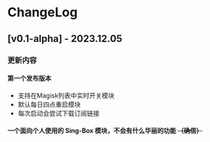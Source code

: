 # ChangeLog

## [v0.1-alpha] - 2023.12.05

### 更新内容

#### 第一个发布版本
- 支持在Magisk列表中实时开关模块
- 默认每日四点重启模块
- 每次启动会尝试下载订阅链接

#### 一个面向个人使用的 Sing-Box 模块，不会有什么华丽的功能 ~~（确信）~~
